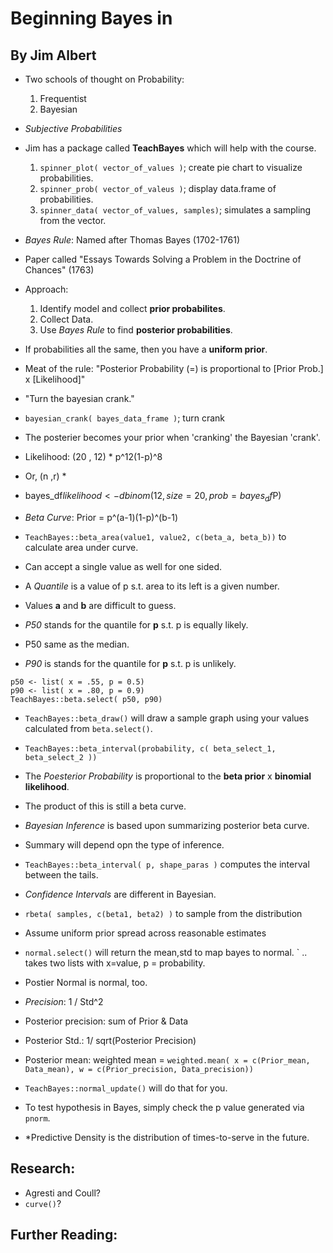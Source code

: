 # Beginning Bayes in
## By Jim Albert

- Two schools of thought on Probability:
	1. Frequentist
	2. Bayesian
- *Subjective Probabilities*

- Jim has a package called **TeachBayes** which will help with the course.
	1. `spinner_plot( vector_of_values )`; create pie chart to visualize probabilities.
	2. `spinner_prob( vector_of_valeus )`; display data.frame of probabilities.
	3. `spinner_data( vector_of_values, samples)`; simulates a sampling from the vector.

- *Bayes Rule*: Named after Thomas Bayes (1702-1761)
- Paper called "Essays Towards Solving a Problem in the Doctrine of Chances" (1763)
- Approach:
	1. Identify model and collect **prior probabilites**.
	2. Collect Data.
	3. Use *Bayes Rule* to find **posterior probabilities**.
- If probabilities all the same, then you have a **uniform prior**.
- Meat of the rule: "Posterior Probability (=) is proportional to [Prior Prob.] x [Likelihood]"
- "Turn the bayesian crank."
- `bayesian_crank( bayes_data_frame )`; turn crank
- The posterier becomes your prior when 'cranking' the Bayesian 'crank'.

- Likelihood: (20 , 12) * p^12(1-p)^8
- Or, (n ,r) * 
- bayes_df$likelihood <- dbinom(12, size = 20, prob = bayes_df$P)
- *Beta Curve*: Prior = p^(a-1)(1-p)^(b-1)
- `TeachBayes::beta_area(value1, value2, c(beta_a, beta_b))` to calculate area under curve.
- Can accept a single value as well for one sided.

- A *Quantile* is a value of p s.t. area to its left is a given number.
- Values **a** and **b** are difficult to guess.
- *P50* stands for the quantile for **p** s.t. p is equally likely.
- P50 same as the median.
- *P90* is stands for the quantile for **p** s.t. p is unlikely.

```
p50 <- list( x = .55, p = 0.5)
p90 <- list( x = .80, p = 0.9)
TeachBayes::beta.select( p50, p90)
```

- `TeachBayes::beta_draw()` will draw a sample graph using your values calculated from `beta.select()`.
- `TeachBayes::beta_interval(probability, c( beta_select_1, beta_select_2 ))`

- The *Poesterior Probability* is proportional to the **beta prior** x **binomial likelihood**.
- The product of this is still a beta curve.

- *Bayesian Inference* is based upon summarizing posterior beta curve.
- Summary will depend opn the type of inference.
- `TeachBayes::beta_interval( p, shape_paras )` computes the interval between the tails.
- *Confidence Intervals* are different in Bayesian.

- `rbeta( samples, c(beta1, beta2) )` to sample from the distribution

- Assume uniform prior spread across reasonable estimates
- `normal.select()` will return the mean,std to map bayes to normal.
` .. takes two lists with x=value, p = probability.
- Postier Normal is normal, too.
- *Precision*: 1 / Std^2
- Posterior precision: sum of Prior & Data
- Posterior Std.: 1/ sqrt(Posterior Precision)
- Posterior mean: weighted mean = `weighted.mean( x = c(Prior_mean, Data_mean), w = c(Prior_precision, Data_precision))`
- `TeachBayes::normal_update()` will do that for you.
- To test hypothesis in Bayes, simply check the p value generated via `pnorm`.
- *Predictive Density is the distribution of times-to-serve in the future.



## Research:
- Agresti and Coull?
- `curve()`?


## Further Reading:



